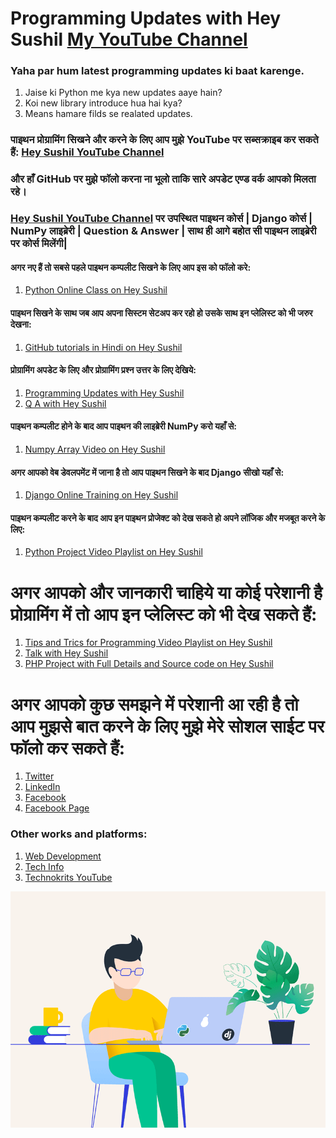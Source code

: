 # Programming Updates with Hey Sushil [My YouTube Channel](https://www.youtube.com/heysushil)

### Yaha par hum latest programming updates ki baat karenge.

1. Jaise ki Python me kya new updates aaye hain?
2. Koi new library introduce hua hai kya?
3. Means hamare filds se realated updates.

### पाइथन प्रोग्रामिंग सिखने और करने के लिए आप मुझे YouTube पर  सब्सक्राइब कर सकते हैं: [Hey Sushil YouTube Channel](https://www.youtube.com/channel/UCphs2JfmIClR62wbyf76HDg)


### और हाँ GitHub पर मुझे फॉलो करना ना भूलो ताकि सारे अपडेट एण्ड वर्क आपको मिलता रहे। 

### [Hey Sushil YouTube Channel](https://www.youtube.com/channel/UCphs2JfmIClR62wbyf76HDg) पर उपस्थित पाइथन कोर्स | Django कोर्स | NumPy लाइब्रेरी | Question & Answer | साथ ही आगे बहोत सी पाइथन लाइब्रेरी पर कोर्स मिलेंगी|

#### अगर नए हैं तो सबसे पहले पाइथन कम्पलीट सिखने के लिए आप इस को फॉलो करे:
1. [Python Online Class on Hey Sushil](https://www.youtube.com/playlist?list=PLK6wiPavf7QgnXqPf9jBEVr1iNUxiVoHG)

#### पाइथन सिखने के साथ जब आप अपना सिस्टम सेटअप कर रहो हो उसके साथ इन प्लेलिस्ट को भी जरुर देखना:

1. [GitHub tutorials in Hindi on Hey Sushil](https://www.youtube.com/playlist?list=PLK6wiPavf7Qjydpc5v-hdIoqCx2V19pHP)

#### प्रोग्रामिंग अपडेट के लिए और प्रोग्रामिंग प्रश्न उत्तर के लिए देखिये:

1. [Programming Updates with Hey Sushil](https://www.youtube.com/watch?v=q6RbFNb6QMM&list=PLK6wiPavf7Qg5lQJA8kE9d2DmE9MGaMnC)
1. [Q A with Hey Sushil](https://www.youtube.com/watch?v=HBFjgl2_uq4&list=PLK6wiPavf7QhCaGQ4L47Qfmu4RhZaFNLO)

#### पाइथन कम्पलीट होने के बाद आप पाइथन की लाइब्रेरी NumPy करो यहाँ से:
1. [Numpy Array Video on Hey Sushil](https://www.youtube.com/playlist?list=PLK6wiPavf7QhptzzEb7ZuSoF7mPrT_m1a)

#### अगर आपको वेब डेवलपमेंट में जाना है तो आप पाइथन सिखने के बाद Django सीखो यहाँ से:
1. [Django Online Training on Hey Sushil](https://www.youtube.com/playlist?list=PLK6wiPavf7QjH9JNIYr18E2YgQxoFewL6)

#### पाइथन कम्पलीट करने के बाद आप इन पाइथन प्रोजेक्ट को देख सकते हो अपने लॉजिक और मजबूत करने के लिए:
1. [Python Project Video Playlist on Hey Sushil](https://www.youtube.com/playlist?list=PLK6wiPavf7Qj-NLJhbkxw9QfonweHafcN)

# अगर आपको और जानकारी चाहिये या कोई परेशानी है प्रोग्रामिंग में तो आप इन प्लेलिस्ट को भी देख सकते हैं:

1. [Tips and Trics for Programming Video Playlist on Hey Sushil](https://www.youtube.com/playlist?list=PLK6wiPavf7QiVLYXrC2TW_fdcZp57MgMB)
1. [Talk with Hey Sushil](https://www.youtube.com/playlist?list=PLK6wiPavf7QhMIbSQH56_qgtMvl30TSmj)
1. [PHP Project with Full Details and Source code on Hey Sushil](https://www.youtube.com/playlist?list=PLK6wiPavf7QiEj6IPc3lkjz1wR4w9RM6B)

# अगर आपको कुछ समझने में परेशानी आ रही है तो आप मुझसे बात करने के लिए मुझे मेरे सोशल साईट पर फॉलो कर सकते हैं: 

1. [Twitter](http://twitter.com/heysushil)
1. [LinkedIn](https://www.linkedin.com/in/heysushil/)
1. [Facebook](https://www.facebook.com/heysusheel)
1. [Facebook Page](https://www.facebook.com/iheysushil/)

### Other works and platforms:

1. [Web Development](http://development.technokrits.com/)
1. [Tech Info](http://technokrits.com/)
1. [Technokrits YouTube](https://www.youtube.com/channel/UCiLCHj9Fw9iCS20mrvYgEKQ)

![hey kya karu python training](https://github.com/heysushil/python_basic_and_advance_with_excercise/blob/master/other/python-training-with-example.gif)
